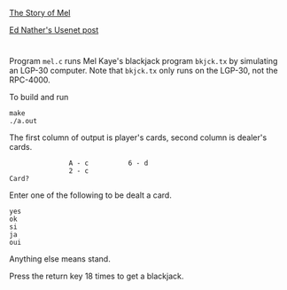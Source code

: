[The Story of Mel](https://georgeweigt.github.io/nather.pdf)

[Ed Nather's Usenet post](https://web.archive.org/web/20180212083430/https://cboh.org/mel.txt)

#

Program `mel.c` runs Mel Kaye's blackjack program `bkjck.tx` by simulating an LGP-30 computer.
Note that `bkjck.tx` only runs on the LGP-30, not the RPC-4000.

To build and run

```
make
./a.out
```

The first column of output is player's cards, second column is dealer's cards.

```
               A - c          6 - d
               2 - c
Card?
```

Enter one of the following to be dealt a card.

```
yes
ok
si
ja
oui
```

Anything else means stand.

Press the return key 18 times to get a blackjack.
